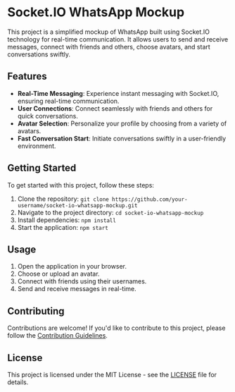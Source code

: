 # Socket.IO WhatsApp Mockup

This project is a simplified mockup of WhatsApp built using Socket.IO technology for real-time communication. It allows users to send and receive messages, connect with friends and others, choose avatars, and start conversations swiftly.

## Features

- **Real-Time Messaging**: Experience instant messaging with Socket.IO, ensuring real-time communication.
- **User Connections**: Connect seamlessly with friends and others for quick conversations.
- **Avatar Selection**: Personalize your profile by choosing from a variety of avatars.
- **Fast Conversation Start**: Initiate conversations swiftly in a user-friendly environment.

## Getting Started

To get started with this project, follow these steps:

1. Clone the repository: `git clone https://github.com/your-username/socket-io-whatsapp-mockup.git`
2. Navigate to the project directory: `cd socket-io-whatsapp-mockup`
3. Install dependencies: `npm install`
4. Start the application: `npm start`

## Usage

1. Open the application in your browser.
2. Choose or upload an avatar.
3. Connect with friends using their usernames.
4. Send and receive messages in real-time.

## Contributing

Contributions are welcome! If you'd like to contribute to this project, please follow the [Contribution Guidelines](CONTRIBUTING.md).

## License

This project is licensed under the MIT License - see the [LICENSE](LICENSE) file for details.
